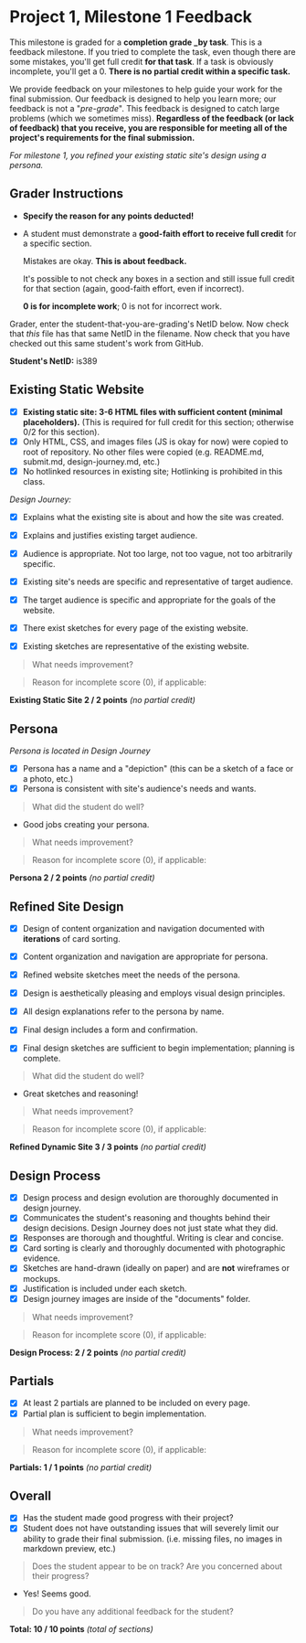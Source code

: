 # Project 1, Milestone 1 Feedback

This milestone is graded for a **completion grade _by task**. This is a feedback milestone. If you tried to complete the task, even though there are some mistakes, you'll get full credit **for that task**. If a task is obviously incomplete, you'll get a 0. **There is no partial credit within a specific task.**

We provide feedback on your milestones to help guide your work for the final submission. Our feedback is designed to help you learn more; our feedback is not a "_pre-grade_". This feedback is designed to catch large problems (which we sometimes miss). **Regardless of the feedback (or lack of feedback) that you receive, you are responsible for meeting all of the project's requirements for the final submission.**

_For milestone 1, you refined your existing static site's design using a persona._


## Grader Instructions

- **Specify the reason for any points deducted!**
- A student must demonstrate a **good-faith effort to receive full credit** for a specific section.

    Mistakes are okay. **This is about feedback.**

    It's possible to not check any boxes in a section and still issue full credit for that section (again, good-faith effort, even if incorrect).

    **0 is for incomplete work**; 0 is not for incorrect work.

Grader, enter the student-that-you-are-grading's NetID below. Now check that _this_ file has that same NetID in the filename. Now check that you have checked out this same student's work from GitHub.

**Student's NetID:** is389


## Existing Static Website

- [x] **Existing static site: 3-6 HTML files with sufficient content (minimal placeholders).** (This is required for full credit for this section; otherwise 0/2 for this section).
- [x] Only HTML, CSS, and images files (JS is okay for now) were copied to root of repository. No other files were copied (e.g. README.md, submit.md, design-journey.md, etc.)
- [x] No hotlinked resources in existing site; Hotlinking is prohibited in this class.

_Design Journey:_
- [x] Explains what the existing site is about and how the site was created.
- [x] Explains and justifies existing target audience.
- [x] Audience is appropriate. Not too large, not too vague, not too arbitrarily specific.
- [x] Existing site's needs are specific and representative of target audience.
- [x] The target audience is specific and appropriate for the goals of the website.

- [x] There exist sketches for every page of the existing website.
- [x] Existing sketches are representative of the existing website.

> What needs improvement?

> Reason for incomplete score (0), if applicable:


**Existing Static Site 2 / 2 points** _(no partial credit)_


## Persona

_Persona is located in Design Journey_
- [x] Persona has a name and a "depiction" (this can be a sketch of a face or a photo, etc.)
- [x] Persona is consistent with site's audience's needs and wants.

> What did the student do well?
- Good jobs creating your persona.

> What needs improvement?


> Reason for incomplete score (0), if applicable:


**Persona 2 / 2 points** _(no partial credit)_


## Refined Site Design

- [x] Design of content organization and navigation documented with **iterations** of card sorting.
- [x] Content organization and navigation are appropriate for persona.
- [x] Refined website sketches meet the needs of the persona.
- [x] Design is aesthetically pleasing and employs visual design principles.
- [x] All design explanations refer to the persona by name.

- [x] Final design includes a form and confirmation.
- [x] Final design sketches are sufficient to begin implementation; planning is complete.

> What did the student do well?
- Great sketches and reasoning!

> What needs improvement?


> Reason for incomplete score (0), if applicable:


**Refined Dynamic Site 3 / 3 points** _(no partial credit)_


## Design Process

- [x] Design process and design evolution are thoroughly documented in design journey.
- [x] Communicates the student's reasoning and thoughts behind their design decisions. Design Journey does not just state what they did.
- [x] Responses are thorough and thoughtful. Writing is clear and concise.
- [x] Card sorting is clearly and thoroughly documented with photographic evidence.
- [x] Sketches are hand-drawn (ideally on paper) and are **not** wireframes or mockups.
- [x] Justification is included under each sketch.
- [x] Design journey images are inside of the "documents" folder.

> What needs improvement?


> Reason for incomplete score (0), if applicable:


**Design Process: 2 / 2 points** _(no partial credit)_


## Partials

- [x] At least 2 partials are planned to be included on every page.
- [x] Partial plan is sufficient to begin implementation.

> What needs improvement?


> Reason for incomplete score (0), if applicable:


**Partials: 1 / 1 points** _(no partial credit)_


## Overall

- [x] Has the student made good progress with their project?
- [x] Student does not have outstanding issues that will severely limit our ability to grade their final submission.
    (i.e. missing files, no images in markdown preview, etc.)

> Does the student appear to be on track? Are you concerned about their progress?
- Yes! Seems good.

> Do you have any additional feedback for the student?


**Total: 10 / 10 points** _(total of sections)_
